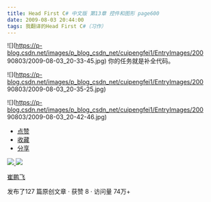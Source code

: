 ```yaml
---
title: Head First C# 中文版 第13章 控件和图形 page600
date: 2009-08-03 20:44:00
tags: 我翻译的Head First C#（习作）
---
```

![](https://p-blog.csdn.net/images/p_blog_csdn_net/cuipengfei1/EntryImages/200
90803/2009-08-03_20-33-45.jpg) 你的任务就是补全代码。

![](https://p-blog.csdn.net/images/p_blog_csdn_net/cuipengfei1/EntryImages/200
90803/2009-08-03_20-35-25.jpg)

![](https://p-blog.csdn.net/images/p_blog_csdn_net/cuipengfei1/EntryImages/200
90803/2009-08-03_20-42-46.jpg)

  * [ 点赞  ](javascript:;)
  * [ 收藏  ](javascript:;)
  * [ 分享 ](javascript:;)

[ ![](https://profile.csdnimg.cn/5/2/5/3_cuipengfei1)
![](https://g.csdnimg.cn/static/user-reg-year/1x/11.png)
](https://blog.csdn.net/cuipengfei1)

[ 崔鹏飞 ](https://blog.csdn.net/cuipengfei1)

发布了127 篇原创文章  ·  获赞 8  ·  访问量 74万+

